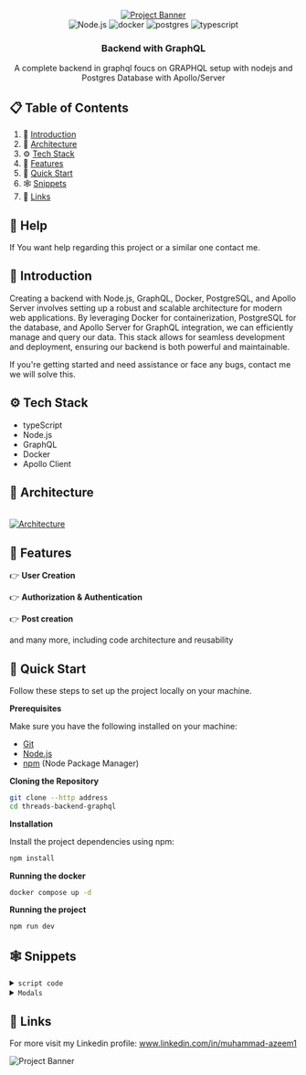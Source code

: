 <div align="center">
  <br />
     <a href="#" target="_blank">
      <img src="https://miro.medium.com/v2/resize:fit:720/format:webp/1*w5nR3P3nr4Yqah-trrTdPg.png" alt="Project Banner">
    </a>
  <br />

  <div>
    <img src="https://img.shields.io/badge/node.js-6DA55F?style=for-the-badge&logo=node.js&logoColor=white" alt="Node.js" />
    <img src="https://img.shields.io/badge/docker-%230db7ed.svg?style=for-the-badge&logo=docker&logoColor=white" alt="docker" />
    <img src="https://img.shields.io/badge/postgres-%23316192.svg?style=for-the-badge&logo=postgresql&logoColor=white" alt="postgres" />
    <img src="https://img.shields.io/badge/typescript-%23007ACC.svg?style=for-the-badge&logo=typescript&logoColor=white" alt="typescript" />
  </div>

  <h3 align="center">Backend with GraphQL</h3>

   <div align="center">
     A complete backend in graphql foucs on GRAPHQL setup with nodejs and Postgres Database with Apollo/Server
    </div>
</div>

## 📋 <a name="table">Table of Contents</a>

1. 🤖 [Introduction](#introduction)
2. 🤖 [Architecture](#Architecture)
3. ⚙️ [Tech Stack](#tech-stack)
4. 🔋 [Features](#features)
5. 🤸 [Quick Start](#quick-start)
6. 🕸️ [Snippets](#snippets)
7. 🔗 [Links](#links)

## 🚨 Help
If You want help regarding this project or a similar one contact me. 

## <a name="introduction">🤖 Introduction</a>

Creating a backend with Node.js, GraphQL, Docker, PostgreSQL, and Apollo Server involves setting up a robust and scalable architecture for modern web applications. 
By leveraging Docker for containerization, PostgreSQL for the database, and Apollo Server for GraphQL integration, we can efficiently manage and query our data. 
This stack allows for seamless development and deployment, ensuring our backend is both powerful and maintainable.

If you're getting started and need assistance or face any bugs, contact me we will solve this.


## <a name="tech-stack">⚙️ Tech Stack</a>

- typeScript
- Node.js
- GraphQL
- Docker
- Apollo Client

## <a name="Architecture">🤸 Architecture</a>
  <br />
     <a href="#" target="_blank">
      <img src="https://i.postimg.cc/J7g2GNDL/diagram-export-7-21-2024-3-00-06-AM.png" alt="Architecture">
    </a>
  <br />

## <a name="features">🔋 Features</a>

👉 **User Creation**

👉 **Authorization & Authentication**

👉 **Post creation**


and many more, including code architecture and reusability 

## <a name="quick-start">🤸 Quick Start</a>

Follow these steps to set up the project locally on your machine.

**Prerequisites**

Make sure you have the following installed on your machine:

- [Git](https://git-scm.com/)
- [Node.js](https://nodejs.org/en)
- [npm](https://www.npmjs.com/) (Node Package Manager)

**Cloning the Repository**

```bash
git clone --http address
cd threads-backend-graphql
```
**Installation**

Install the project dependencies using npm:

```bash
npm install
```

**Running the docker**

```bash
docker compose up -d
```
**Running the project**

```bash
npm run dev
```


## <a name="snippets">🕸️ Snippets</a>

<details>
<summary><code>script code</code></summary>

```node 
 "scripts": {
    "start": "node build/index.js",
    "dev": "tsc-watch --onSuccess \"npm start\""
  },
```

</details>

<details>
<summary><code>Modals</code></summary>

```prisma
model User {
  id        String   @id @default(uuid())
  firstName String   @map("first_name")
  lastName  String   @map("last_name")
  profileImageURL String? @map("profile_image_url")
  email     String   @unique
  password  String
  Salt      String

  @@map("users")
}

model Post {
  id        String   @id @default(uuid())
  title     String
  content   String
  authorId  String
  createdAt DateTime @default(now())
  updatedAt DateTime @updatedAt

  @@map("posts")
}
```

</details>


## <a name="links">🔗 Links</a>

For more visit my Linkedin profile: www.linkedin.com/in/muhammad-azeem1


<img src="https://github.com/TitanSarim/e-learning-system" alt="Project Banner">
</a>

<br />

#
